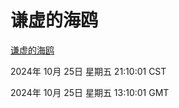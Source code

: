 # 谦虚的海鸥
[谦虚的海鸥](http://219.139.199.238:56308/qxdho/course/base/hotlink/index.php)

2024年 10月 25日 星期五 21:10:01 CST

2024年 10月 25日 星期五 13:10:01 GMT
